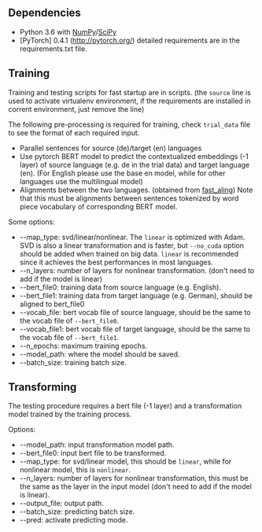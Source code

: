 ## Dependencies
* Python 3.6 with [NumPy](http://www.numpy.org/)/[SciPy](https://www.scipy.org/)
* [PyTorch] 0.4.1 (http://pytorch.org/)
detailed requirements are in the requirements.txt file.

## Training

Training and testing scripts for fast startup are in scripts. (the `source` line is used to activate virtualenv environment, if the requirements are installed in corrent environment, just remove the line)

The following pre-processing is required for training, check `trial_data` file to see the format of each required input.

* Parallel sentences for source (de)/target (en) languages
* Use pytorch BERT model to predict the contextualized embeddings (-1 layer) of source language (e.g. de in the trial data) and target language (en). (For English please use the base en model, while for other languages use the multilingual model)
* Alignments between the two languages. (obtained from [fast_aling](https://github.com/clab/fast_align)) Note that this must be alignments between sentences tokenized by word piece vocabulary of corresponding BERT model.

Some options:

* --map_type: svd/linear/nonlinear. The `linear` is optimized with Adam. SVD is also a linear transformation and is faster, but `--no_cuda` option should be added when trained on big data. `linear` is recommended since it achieves the best performances in most languages.
* --n_layers: number of layers for nonlinear transformation. (don't need to add if the model is linear)
* --bert_file0: training data from source language (e.g. English).
* --bert_file1: training data from target language (e.g. German), should be aligned to bert_file0
* --vocab_file: bert vocab file of source language, should be the same to the vocab file of `--bert_file0`.
* --vocab_file1: bert vocab file of target language, should be the same to the vocab file of `--bert_file1`.
* --n_epochs: maximum training epochs.
* --model_path: where the model should be saved.
* --batch_size: training batch size.

## Transforming

The testing procedure requires a bert file (-1 layer) and a transformation model trained by the training process.

Options:

* --model_path: input transformation model path.
* --bert_file0: input bert file to be transformed.
* --map_type: for svd/linear model, this should be `linear`, while for nonlinear model, this is `nonlinear`.
* --n_layers: number of layers for nonlinear transformation, this must be the same as the layer in the input model (don't need to add if the model is linear).
* --output_file: output path.
* --batch_size: predicting batch size.
* --pred: activate predicting mode.

